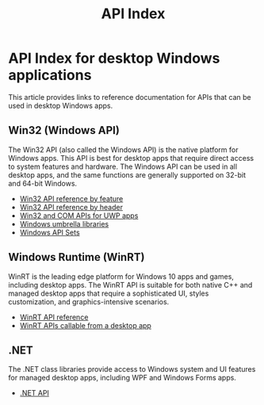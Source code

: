 ﻿---
description: The Windows application programming interface (API) lets you develop desktop and server applications that run successfully on all versions of Windows while taking advantage of the features and capabilities unique to each version.
ms.assetid: 00b345ad-4c53-4fa5-8b7a-d3b3377cb30a
title: API Index
ms.topic: article
ms.date: 04/19/2019
ms.custom: 19H1
---

# API Index for desktop Windows applications

This article provides links to reference documentation for APIs that can be used in desktop Windows apps.

## Win32 (Windows API)

The Win32 API (also called the Windows API) is the native platform for Windows apps. This API is best for desktop apps that require direct access to system features and hardware. The Windows API can be used in all desktop apps, and the same functions are generally supported on 32-bit and 64-bit Windows.

* [Win32 API reference by feature](windows-api-list.md)
* [Win32 API reference by header](/windows/win32/api/)
* [Win32 and COM APIs for UWP apps](/uwp/win32-and-com/win32-and-com-for-uwp-apps)
* [Windows umbrella libraries](windows-umbrella-libraries.md)
* [Windows API Sets](windows-apisets.md)

## Windows Runtime (WinRT)

WinRT is the leading edge platform for Windows 10 apps and games, including desktop apps. The WinRT API is suitable for both native C++ and managed desktop apps that require a sophisticated UI, styles customization, and graphics-intensive scenarios.

* [WinRT API reference](/uwp/api/)
* [WinRT APIs callable from a desktop app](uwp-apis-callable-from-a-classic-desktop-app.md)

## .NET

The .NET class libraries provide access to Windows system and UI features for managed desktop apps, including WPF and Windows Forms apps.

* [.NET API](/dotnet/api/index)